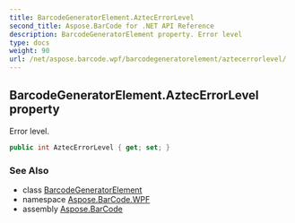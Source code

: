 ```yaml
---
title: BarcodeGeneratorElement.AztecErrorLevel
second_title: Aspose.BarCode for .NET API Reference
description: BarcodeGeneratorElement property. Error level
type: docs
weight: 90
url: /net/aspose.barcode.wpf/barcodegeneratorelement/aztecerrorlevel/
---
```

## BarcodeGeneratorElement.AztecErrorLevel property

Error level.

```csharp
public int AztecErrorLevel { get; set; }
```

### See Also

* class [BarcodeGeneratorElement](../)
* namespace [Aspose.BarCode.WPF](../../../aspose.barcode.wpf/)
* assembly [Aspose.BarCode](../../../)



